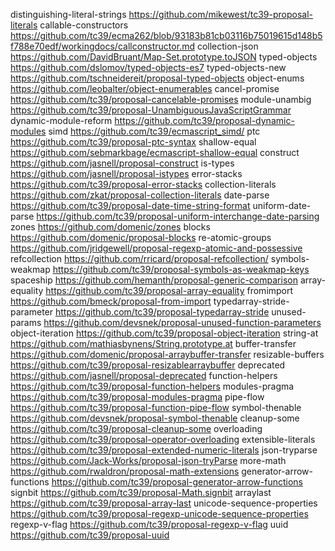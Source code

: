 distinguishing-literal-strings https://github.com/mikewest/tc39-proposal-literals
callable-constructors https://github.com/tc39/ecma262/blob/93183b81cb03116b75019615d148b5f788e70edf/workingdocs/callconstructor.md
collection-json https://github.com/DavidBruant/Map-Set.prototype.toJSON
typed-objects https://github.com/dslomov/typed-objects-es7
typed-objects-new https://github.com/tschneidereit/proposal-typed-objects
object-enums https://github.com/leobalter/object-enumerables
cancel-promise https://github.com/tc39/proposal-cancelable-promises
module-unambig https://github.com/tc39/proposal-UnambiguousJavaScriptGrammar
dynamic-module-reform https://github.com/tc39/proposal-dynamic-modules
simd https://github.com/tc39/ecmascript_simd/
ptc https://github.com/tc39/proposal-ptc-syntax
shallow-equal https://github.com/sebmarkbage/ecmascript-shallow-equal
construct https://github.com/jasnell/proposal-construct
is-types https://github.com/jasnell/proposal-istypes
error-stacks https://github.com/tc39/proposal-error-stacks
collection-literals https://github.com/zkat/proposal-collection-literals
date-parse https://github.com/tc39/proposal-date-time-string-format
uniform-date-parse https://github.com/tc39/proposal-uniform-interchange-date-parsing
zones https://github.com/domenic/zones
blocks https://github.com/domenic/proposal-blocks
re-atomic-groups https://github.com/jridgewell/proposal-regexp-atomic-and-possessive
refcollection https://github.com/rricard/proposal-refcollection/
symbols-weakmap https://github.com/tc39/proposal-symbols-as-weakmap-keys
spaceship https://github.com/hemanth/proposal-generic-comparison
array-equality https://github.com/tc39/proposal-array-equality
fromimport https://github.com/bmeck/proposal-from-import
typedarray-stride-parameter https://github.com/tc39/proposal-typedarray-stride
unused-params https://github.com/devsnek/proposal-unused-function-parameters
object-iteration https://github.com/tc39/proposal-object-iteration
string-at https://github.com/mathiasbynens/String.prototype.at
buffer-transfer https://github.com/domenic/proposal-arraybuffer-transfer
resizable-buffers https://github.com/tc39/proposal-resizablearraybuffer
deprecated https://github.com/jasnell/proposal-deprecated
function-helpers https://github.com/tc39/proposal-function-helpers
modules-pragma https://github.com/tc39/proposal-modules-pragma
pipe-flow https://github.com/tc39/proposal-function-pipe-flow
symbol-thenable https://github.com/devsnek/proposal-symbol-thenable
cleanup-some https://github.com/tc39/proposal-cleanup-some
overloading https://github.com/tc39/proposal-operator-overloading
extensible-literals https://github.com/tc39/proposal-extended-numeric-literals
json-tryparse https://github.com/Jack-Works/proposal-json-tryParse
more-math https://github.com/rwaldron/proposal-math-extensions
generator-arrow-functions https://github.com/tc39/proposal-generator-arrow-functions
signbit https://github.com/tc39/proposal-Math.signbit
arraylast https://github.com/tc39/proposal-array-last
unicode-sequence-properties https://github.com/tc39/proposal-regexp-unicode-sequence-properties
regexp-v-flag https://github.com/tc39/proposal-regexp-v-flag
uuid https://github.com/tc39/proposal-uuid
